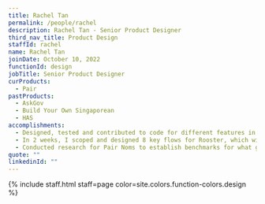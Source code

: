 ```yaml
---
title: Rachel Tan
permalink: /people/rachel
description: Rachel Tan - Senior Product Designer
third_nav_title: Product Design
staffId: rachel
name: Rachel Tan
joinDate: October 10, 2022
functionId: design
jobTitle: Senior Product Designer
curProducts:
  - Pair
pastProducts:
  - AskGov
  - Build Your Own Singaporean
  - HAS
accomplishments:
  - Designed, tested and contributed to code for different features in AskGov, which helped citizens find 136k answers/month (126% up from last cycle). Some key features designed and implemented this cycle were the whole-of-government AskGov landing page to find any answer regardless of agency, and timely interceptions of a possible answer when questions are asked. 
  - In 2 weeks, I scoped and designed 8 key flows for Rooster, which will be replacing the existing Healthcare Messaging System in July. By scoping down and designing a lean MVP in 2 weeks, this gave a good foundation for engineers to start on backend work, keeping us on track for a tight deadline. I iteratively designed while conducting user tests, correcting our logic gap and assumptions early, avoiding costly post-development changes. 
  - Conducted research for Pair Noms to establish benchmarks for what good meeting minutes look like, identify gaps in our current output, and demystify how to improve our LLM output, despite the 'black-box' nature of it. Systematically identified what needed to be changed when we were processing users' raw meeting transcripts and set better guidelines on what to process, in order to bring our LLM output closer to our benchmarks. 
quote: ""
linkedinId: ""
---
```


{% include staff.html staff=page color=site.colors.function-colors.design %}
